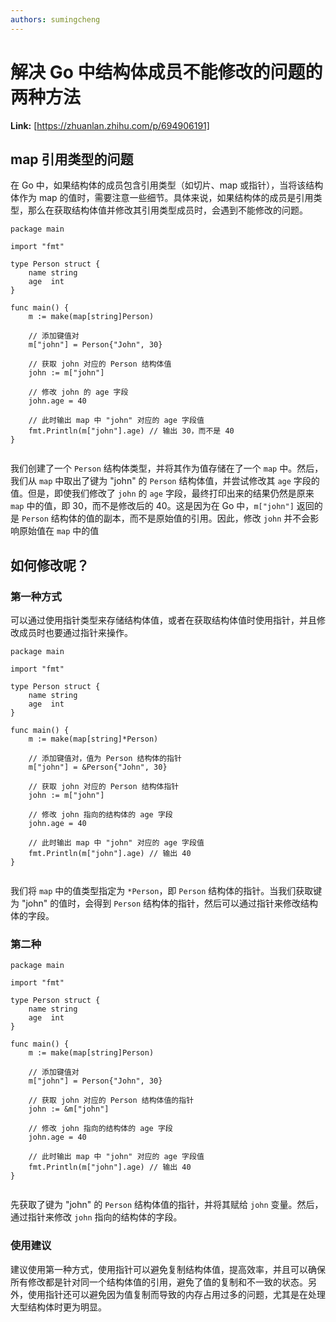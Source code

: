 ```yaml
---
authors: sumingcheng
---
```

# 解决 Go 中结构体成员不能修改的问题的两种方法



 **Link:** [https://zhuanlan.zhihu.com/p/694906191]

## map 引用类型的问题  

在 Go 中，如果结构体的成员包含引用类型（如切片、map 或指针），当将该结构体作为 map 的值时，需要注意一些细节。具体来说，如果结构体的成员是引用类型，那么在获取结构体值并修改其引用类型成员时，会遇到不能修改的问题。

```
package main
​
import "fmt"
​
type Person struct {
    name string
    age  int
}
​
func main() {
    m := make(map[string]Person)
​
    // 添加键值对
    m["john"] = Person{"John", 30}
​
    // 获取 john 对应的 Person 结构体值
    john := m["john"]
​
    // 修改 john 的 age 字段
    john.age = 40
​
    // 此时输出 map 中 "john" 对应的 age 字段值
    fmt.Println(m["john"].age) // 输出 30，而不是 40
}
​

```

我们创建了一个 `Person` 结构体类型，并将其作为值存储在了一个 `map` 中。然后，我们从 `map` 中取出了键为 "john" 的 `Person` 结构体值，并尝试修改其 `age` 字段的值。但是，即使我们修改了 `john` 的 `age` 字段，最终打印出来的结果仍然是原来 `map` 中的值，即 30，而不是修改后的 40。这是因为在 Go 中，`m["john"]` 返回的是 `Person` 结构体的值的副本，而不是原始值的引用。因此，修改 `john` 并不会影响原始值在 `map` 中的值

## 如何修改呢？  
### 第一种方式  

可以通过使用指针类型来存储结构体值，或者在获取结构体值时使用指针，并且修改成员时也要通过指针来操作。

```
package main
​
import "fmt"
​
type Person struct {
    name string
    age  int
}
​
func main() {
    m := make(map[string]*Person)
​
    // 添加键值对，值为 Person 结构体的指针
    m["john"] = &Person{"John", 30}
​
    // 获取 john 对应的 Person 结构体指针
    john := m["john"]
​
    // 修改 john 指向的结构体的 age 字段
    john.age = 40
​
    // 此时输出 map 中 "john" 对应的 age 字段值
    fmt.Println(m["john"].age) // 输出 40
}
​

```

我们将 `map` 中的值类型指定为 `*Person`，即 `Person` 结构体的指针。当我们获取键为 "john" 的值时，会得到 `Person` 结构体的指针，然后可以通过指针来修改结构体的字段。

### 第二种  
```
package main
​
import "fmt"
​
type Person struct {
    name string
    age  int
}
​
func main() {
    m := make(map[string]Person)
​
    // 添加键值对
    m["john"] = Person{"John", 30}
​
    // 获取 john 对应的 Person 结构体值的指针
    john := &m["john"]
​
    // 修改 john 指向的结构体的 age 字段
    john.age = 40
​
    // 此时输出 map 中 "john" 对应的 age 字段值
    fmt.Println(m["john"].age) // 输出 40
}
​

```

先获取了键为 "john" 的 `Person` 结构体值的指针，并将其赋给 `john` 变量。然后，通过指针来修改 `john` 指向的结构体的字段。

### 使用建议  

建议使用第一种方式，使用指针可以避免复制结构体值，提高效率，并且可以确保所有修改都是针对同一个结构体值的引用，避免了值的复制和不一致的状态。另外，使用指针还可以避免因为值复制而导致的内存占用过多的问题，尤其是在处理大型结构体时更为明显。


